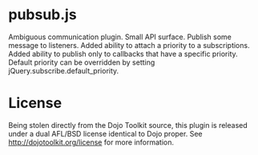 # pubsub.js

Ambiguous communication plugin. Small API surface. Publish some message to listeners.  Added ability to attach a priority to a subscriptions.  Added ability to publish only to callbacks that have a specific priority.  Default priority can be overridden by setting jQuery.subscribe.default_priority.

# License

Being stolen directly from the Dojo Toolkit source, this plugin is released under a dual AFL/BSD license identical to Dojo proper. See http://dojotoolkit.org/license for more information.
